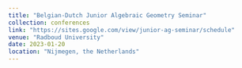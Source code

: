 ```yaml
---
title: "Belgian-Dutch Junior Algebraic Geometry Seminar"
collection: conferences
link: "https://sites.google.com/view/junior-ag-seminar/schedule"
venue: "Radboud University"
date: 2023-01-20
location: "Nijmegen, the Netherlands"
---
```

